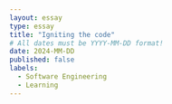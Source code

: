 ```yaml
---
layout: essay
type: essay
title: "Igniting the code"
# All dates must be YYYY-MM-DD format!
date: 2024-MM-DD
published: false
labels:
  - Software Engineering
  - Learning
---
```

